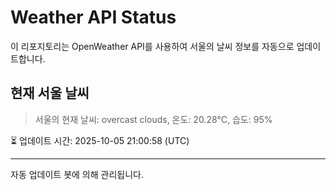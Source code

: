 
# Weather API Status

이 리포지토리는 OpenWeather API를 사용하여 서울의 날씨 정보를 자동으로 업데이트합니다.

## 현재 서울 날씨
> 서울의 현재 날씨: overcast clouds, 온도: 20.28°C, 습도: 95%

⏳ 업데이트 시간: 2025-10-05 21:00:58 (UTC)

---
자동 업데이트 봇에 의해 관리됩니다.
